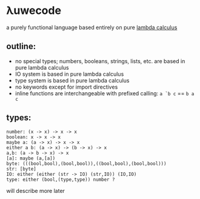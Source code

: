 # λuwecode
a purely functional language based entirely on pure [lambda calculus](https://en.wikipedia.org/wiki/Lambda_calculus)
## outline:
- no special types; numbers, booleans, strings, lists, etc. are based in pure lambda calculus
- IO system is based in pure lambda calculus
- type system is based in pure lambda calculus
- no keywords except for import directives
- inline functions are interchangeable with prefixed calling: ``a `b c`` == `b a c`
## types:
```
number: (x -> x) -> x -> x
boolean: x -> x -> x
maybe a: (a -> x) -> x -> x
either a b: (a -> x) -> (b -> x) -> x
a,b: (a -> b -> x) -> x
[a]: maybe (a,[a])
byte: (((bool,bool),(bool,bool)),((bool,bool),(bool,bool)))
str: [byte]
IO: either (either (str -> IO) (str,IO)) (IO,IO)
type: either (bool,(type,type)) number ?
```
will describe more later

